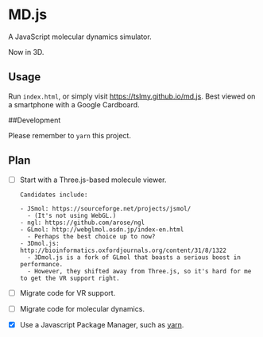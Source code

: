 # MD.js

A JavaScript molecular dynamics simulator.

Now in 3D.

## Usage

Run `index.html`, or simply visit <https://tslmy.github.io/md.js>. Best viewed on a smartphone with a Google Cardboard.

##Development

Please remember to `yarn` this project.

## Plan

- [ ] Start with a Three.js-based molecule viewer.

      Candidates include:

      - JSmol: https://sourceforge.net/projects/jsmol/
        - (It's not using WebGL.)
      - ngl: https://github.com/arose/ngl
      - GLmol: http://webglmol.osdn.jp/index-en.html
        - Perhaps the best choice up to now?
      - 3Dmol.js: http://bioinformatics.oxfordjournals.org/content/31/8/1322
        - 3Dmol.js is a fork of GLmol that boasts a serious boost in performance.
        - However, they shifted away from Three.js, so it's hard for me to get the VR support right.

- [ ] Migrate code for VR support.

- [ ] Migrate code for molecular dynamics.

- [x] Use a Javascript Package Manager, such as [yarn](https://yarnpkg.com/zh-Hans/docs/install).

